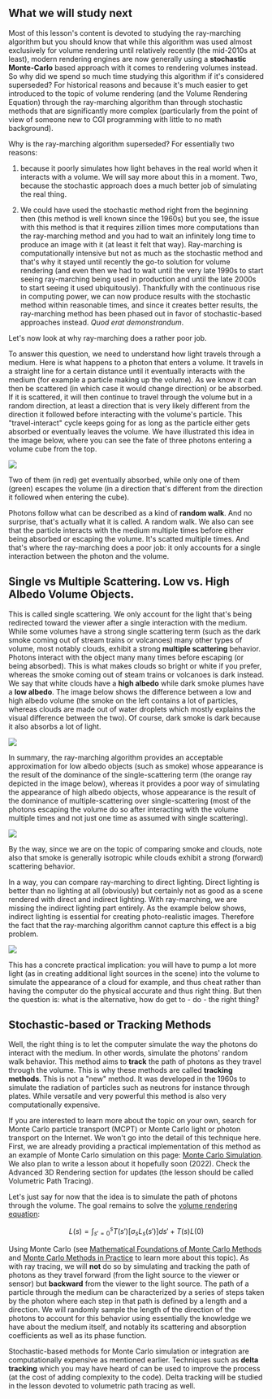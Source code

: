 ## What we will study next

Most of this lesson's content is devoted to studying the ray-marching algorithm but you should know that while this algorithm was used almost exclusively for volume rendering until relatively recently (the mid-2010s at least), modern rendering engines are now generally using a **stochastic Monte-Carlo** based approach with it comes to rendering volumes instead. So why did we spend so much time studying this algorithm if it's considered superseded? For historical reasons and because it's much easier to get introduced to the topic of volume rendering (and the Volume Rendering Equation) through the ray-marching algorithm than through stochastic methods that are significantly more complex (particularly from the point of view of someone new to CGI programming with little to no math background).

Why is the ray-marching algorithm superseded? For essentially two reasons:

1. because it poorly simulates how light behaves in the real world when it interacts with a volume. We will say more about this in a moment. Two, because the stochastic approach does a much better job of simulating the real thing.

2. We could have used the stochastic method right from the beginning then (this method is well known since the 1960s) but you see, the issue with this method is that it requires zillion times more computations than the ray-marching method and you had to wait an infinitely long time to produce an image with it (at least it felt that way). Ray-marching is computationally intensive but not as much as the stochastic method and that's why it stayed until recently the go-to solution for volume rendering (and even then we had to wait until the very late 1990s to start seeing ray-marching being used in production and until the late 2000s to start seeing it used ubiquitously). Thankfully with the continuous rise in computing power, we can now produce results with the stochastic method within reasonable times, and since it creates better results, the ray-marching method has been phased out in favor of stochastic-based approaches instead. _Quod erat demonstrandum_.

Let's now look at why ray-marching does a rather poor job.

To answer this question, we need to understand how light travels through a medium. Here is what happens to a photon that enters a volume. It travels in a straight line for a certain distance until it eventually interacts with the medium (for example a particle making up the volume). As we know it can then be scattered (in which case it would change direction) or be absorbed. If it is scattered, it will then continue to travel through the volume but in a random direction, at least a direction that is very likely different from the direction it followed before interacting with the volume's particle. This "travel-interact" cycle keeps going for as long as the particle either gets absorbed or eventually leaves the volume. We have illustrated this idea in the image below, where you can see the fate of three photons entering a volume cube from the top.

![](/images/volume-rendering-developers/voldev-multiple-scattering1.png?)

Two of them (in red) get eventually absorbed, while only one of them (green) escapes the volume (in a direction that's different from the direction it followed when entering the cube).

Photons follow what can be described as a kind of **random walk**. And no surprise, that's actually what it is called. A random walk. We also can see that the particle interacts with the medium multiple times before either being absorbed or escaping the volume. It's scatted multiple times. And that's where the ray-marching does a poor job: it only accounts for a single interaction between the photon and the volume.

## Single vs Multiple Scattering. Low vs. High Albedo Volume Objects.

This is called single scattering. We only account for the light that's being redirected toward the viewer after a single interaction with the medium. While some volumes have a strong single scattering term (such as the dark smoke coming out of stream trains or volcanoes) many other types of volume, most notably clouds, exhibit a strong **multiple scattering** behavior. Photons interact with the object many many times before escaping (or being absorbed). This is what makes clouds so bright or white if you prefer, whereas the smoke coming out of steam trains or volcanoes is dark instead. We say that white clouds have a **high albedo** while dark smoke plumes have a **low albedo**. The image below shows the difference between a low and high albedo volume (the smoke on the left contains a lot of particles, whereas clouds are made out of water droplets which mostly explains the visual difference between the two). Of course, dark smoke is dark because it also absorbs a lot of light.

![](/images/volume-rendering-developers/voldev-smokevscloud.png?)

In summary, the ray-marching algorithm provides an acceptable approximation for low albedo objects (such as smoke) whose appearance is the result of the dominance of the single-scattering term (the orange ray depicted in the image below), whereas it provides a poor way of simulating the appearance of high albedo objects, whose appearance is the result of the dominance of multiple-scattering over single-scattering (most of the photons escaping the volume do so after interacting with the volume multiple times and not just one time as assumed with single scattering).

![](/images/volume-rendering-developers/voldev-ray-marching-cloud1.png?)

By the way, since we are on the topic of comparing smoke and clouds, note also that smoke is generally isotropic while clouds exhibit a strong (forward) scattering behavior.

In a way, you can compare ray-marching to direct lighting. Direct lighting is better than no lighting at all (obviously) but certainly not as good as a scene rendered with direct and indirect lighting. With ray-marching, we are missing the indirect lighting part entirely. As the example below shows, indirect lighting is essential for creating photo-realistic images. Therefore the fact that the ray-marching algorithm cannot capture this effect is a big problem.

![](/images/volume-rendering-developers/voldev-indirectlighting.png?)

This has a concrete practical implication: you will have to pump a lot more light (as in creating additional light sources in the scene) into the volume to simulate the appearance of a cloud for example, and thus cheat rather than having the computer do the physical accurate and thus right thing. But then the question is: what is the alternative, how do get to - do - the right thing?

## Stochastic-based or Tracking Methods

Well, the right thing is to let the computer simulate the way the photons do interact with the medium. In other words, simulate the photons' random walk behavior. This method aims to **track** the path of photons as they travel through the volume. This is why these methods are called **tracking methods**. This is not a "new" method. It was developed in the 1960s to simulate the radiation of particles such as neutrons for instance through plates. While versatile and very powerful this method is also very computationally expensive.

If you are interested to learn more about the topic on your own, search for Monte Carlo particle transport (MCPT) or Monte Carlo light or photon transport on the Internet. We won't go into the detail of this technique here. First, we are already providing a practical implementation of this method as an example of Monte Carlo simulation on this page: [Monte Carlo Simulation](/lessons/mathematics-physics-for-computer-graphics/monte-carlo-methods-in-practice/monte-carlo-simulation). We also plan to write a lesson about it hopefully soon (2022). Check the Advanced 3D Rendering section for updates (the lesson should be called Volumetric Path Tracing).

Let's just say for now that the idea is to simulate the path of photons through the volume. The goal remains to solve the [volume rendering equation](/lessons/3d-basic-rendering/volume-rendering-for-developers/volume-rendering-summary-equations):

$$L(s) = \int_{s'=0}^s T(s')\big[\sigma_s L_s(s') \big]ds' + T(s)L(0)$$

Using Monte Carlo (see [Mathematical Foundations of Monte Carlo Methods](/lessons/mathematics-physics-for-computer-graphics/monte-carlo-methods-mathematical-foundations/) and [Monte Carlo Methods in Practice](/lessons/mathematics-physics-for-computer-graphics/monte-carlo-methods-in-practice/) to learn more about this topic). As with ray tracing, we will **not** do so by simulating and tracking the path of photons as they travel forward (from the light source to the viewer or sensor) but **backward** from the viewer to the light source. The path of a particle through the medium can be characterized by a series of steps taken by the photon where each step in that path is defined by a length and a direction. We will randomly sample the length of the direction of the photons to account for this behavior using essentially the knowledge we have about the medium itself, and notably its scattering and absorption coefficients as well as its phase function.

Stochastic-based methods for Monte Carlo simulation or integration are computationally expensive as mentioned earlier. Techniques such as **delta tracking** which you may have heard of can be used to improve the process (at the cost of adding complexity to the code). Delta tracking will be studied in the lesson devoted to volumetric path tracing as well.